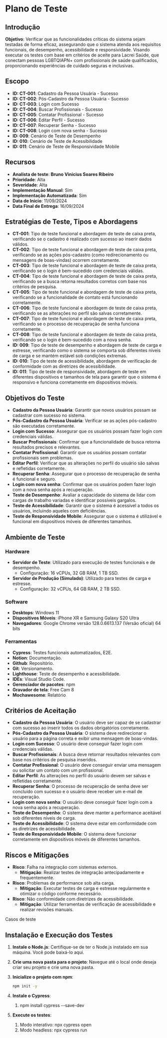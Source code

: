 # **Plano de Teste**

## **Introdução**

**Objetivo**: 
Verificar que as funcionalidades críticas do sistema sejam testadas de forma eficaz, assegurando que o sistema atenda aos requisitos funcionais, de desempenho, acessibilidade e responsividade. Visando executar os testes com base em critérios de aceite para Lacrei Saúde, que conectam pessoas LGBTQIAPN+ com profissionais de saúde qualificados, proporcionando experiências de cuidado seguras e inclusivas.

## **Escopo**

- **ID: CT-001**: Cadastro da Pessoa Usuária - Sucesso
- **ID: CT-002**: Pós-Cadastro da Pessoa Usuária - Sucesso
- **ID: CT-003**: Login com Sucesso
- **ID: CT-004**: Buscar Profissionais - Sucesso
- **ID: CT-005**: Contatar Profissional - Sucesso
- **ID: CT-006**: Editar Perfil - Sucesso
- **ID: CT-007**: Recuperar Senha - Sucesso
- **ID: CT-008**: Login com nova senha - Sucesso
- **ID: 009**: Cenário de Teste de Desempenho
- **ID: 010**: Cenário de Teste de Acessibilidade
- **ID: 011**: Cenário de Teste de Responsividade Mobile

## **Recursos**

- **Analista de teste**: **Bruno Vinicius Soares Ribeiro**
- **Prioridade**: Alta
- **Severidade**: Alta
- **Implementação Manual**: Sim
- **Implementação Automatizada**: Sim
- **Data de Inicio**: 11/09/2024
- **Data Final de Entrega**: 16/09/2024

## **Estratégias de Teste, Tipos e Abordagens**

- **CT-001**: Tipo de teste funcional e abordagem de teste de caixa preta, verificando se o cadastro é realizado com sucesso ao inserir dados válidos.
- **CT-002**: Tipo de teste funcional e abordagem de teste de caixa preta, verificando se as ações pós-cadastro (como redirecionamento ou mensagens de boas-vindas) ocorrem corretamente.
- **CT-003**: Tipo de teste funcional e abordagem de teste de caixa preta, verificando se o login é bem-sucedido com credenciais válidas.
- **CT-004**: Tipo de teste funcional e abordagem de teste de caixa preta, verificando se a busca retorna resultados corretos com base nos critérios de pesquisa.
- **CT-005**: Tipo de teste funcional e abordagem de teste de caixa preta, verificando se a funcionalidade de contato está funcionando corretamente.
- **CT-006**: Tipo de teste funcional e abordagem de teste de caixa preta, verificando se as alterações no perfil são salvas corretamente.
- **CT-007**: Tipo de teste funcional e abordagem de teste de caixa preta, verificando se o processo de recuperação de senha funciona corretamente.
- **CT-008**: Tipo de teste funcional e abordagem de teste de caixa preta, verificando se o login é bem-sucedido com a nova senha.
- **ID: 009**: Tipo de teste de desempenho e abordagem de teste de carga e estresse, verificando como o sistema se comporta sob diferentes níveis de carga e se mantém estável sob condições extremas.
- **ID: 010**: Tipo de teste de acessibilidade, abordagem de verificação de conformidade com as diretrizes de acessibilidade.
- **ID: 011**: Tipo de teste de responsividade, abordagem de teste em diferentes dispositivos e tamanhos de tela para garantir que o sistema é responsivo e funciona corretamente em dispositivos móveis.

## **Objetivos do Teste**

- **Cadastro da Pessoa Usuária**: Garantir que novos usuários possam se cadastrar com sucesso no sistema.
- **Pós-Cadastro da Pessoa Usuária**: Verificar se as ações pós-cadastro são executadas corretamente.
- **Login com Sucesso**: Assegurar que os usuários possam fazer login com credenciais válidas.
- **Buscar Profissionais**: Confirmar que a funcionalidade de busca retorna resultados precisos e relevantes.
- **Contatar Profissional**: Garantir que os usuários possam contatar profissionais sem problemas.
- **Editar Perfil**: Verificar que as alterações no perfil do usuário são salvas e refletidas corretamente.
- **Recuperar Senha**: Assegurar que o processo de recuperação de senha é funcional e seguro.
- **Login com nova senha**: Confirmar que os usuários podem fazer login com a nova senha após a recuperação.
- **Teste de Desempenho**: Avaliar a capacidade do sistema de lidar com cargas de trabalho variadas e identificar possíveis gargalos.
- **Teste de Acessibilidade**: Garantir que o sistema é acessível a todos os usuários, incluindo aqueles com deficiências.
- **Teste de Responsividade Mobile**: Assegurar que o sistema é utilizável e funcional em dispositivos móveis de diferentes tamanhos.

## **Ambiente de Teste**

### **Hardware**

- **Servidor de Teste**: Utilizado para execução de testes funcionais e de desempenho.
  - Configuração: 16 vCPUs, 32 GB RAM, 1 TB SSD.
- **Servidor de Produção (Simulado)**: Utilizado para testes de carga e estresse.
  - Configuração: 32 vCPUs, 64 GB RAM, 2 TB SSD.

### **Software**

- **Desktops**: Windows 11
- **Dispositivos Móveis**: iPhone XR e Samsung Galaxy S20 Ultra
- **Navegadores**: Google Chrome versão 128.0.6613.137 (Versão oficial) 64 bits

### **Ferramentas**

- **Cypress**: Testes funcionais automatizados, E2E.
- **Notion**: Documentação.
- **Github**: Repositório.
- **Git**: Versionamento.
- **Lighthouse**: Teste de desempenho e acessibilidade.
- **IDEs**: Visual Studio Code.
- **Gerenciador de pacotes**: npm
- **Gravador de tela**: Free Cam 8
- **Mochawesome**: Relatório

## **Critérios de Aceitação**

- **Cadastro da Pessoa Usuária**: O usuário deve ser capaz de se cadastrar com sucesso ao inserir todos os dados obrigatórios corretamente.
- **Pós-Cadastro da Pessoa Usuária**: O sistema deve redirecionar o usuário para a página correta e exibir uma mensagem de boas-vindas.
- **Login com Sucesso**: O usuário deve conseguir fazer login com credenciais válidas.
- **Buscar Profissionais**: A busca deve retornar resultados relevantes com base nos critérios de pesquisa inseridos.
- **Contatar Profissional**: O usuário deve conseguir enviar uma mensagem ou solicitar um contato com um profissional.
- **Editar Perfil**: As alterações no perfil do usuário devem ser salvas e refletidas corretamente.
- **Recuperar Senha**: O processo de recuperação de senha deve ser concluído com sucesso e o usuário deve receber um e-mail de recuperação.
- **Login com nova senha**: O usuário deve conseguir fazer login com a nova senha após a recuperação.
- **Teste de Desempenho**: O sistema deve manter a performance aceitável sob diferentes níveis de carga.
- **Teste de Acessibilidade**: O sistema deve estar em conformidade com as diretrizes de acessibilidade.
- **Teste de Responsividade Mobile**: O sistema deve funcionar corretamente em dispositivos móveis de diferentes tamanhos.

## **Riscos e Mitigações**

- **Risco**: Falha na integração com sistemas externos.
  - **Mitigação**: Realizar testes de integração antecipadamente e frequentemente.
- **Risco**: Problemas de performance sob alta carga.
  - **Mitigação**: Executar testes de carga e estresse regularmente e otimizar o código conforme necessário.
- **Risco**: Não conformidade com diretrizes de acessibilidade.
  - **Mitigação**: Utilizar ferramentas de verificação de acessibilidade e realizar revisões manuais.

Casos de teste

## **Instalação e Execução dos Testes**

1. **Instale o Node.js**: Certifique-se de ter o Node.js instalado em sua máquina. Você pode baixá-lo aqui.
2. **Crie uma nova pasta para o projeto**: Navegue até o local onde deseja criar seu projeto e crie uma nova pasta.
3. **Inicialize o projeto com npm**: 
   ```bash
   npm init -y


4. **Instale o Cypress**:
    1. npm install cypress --save-dev

5.  **Execute os testes**:
    1. Modo interativo: npx cypress open 
    2. Modo headless: npx cypress run
